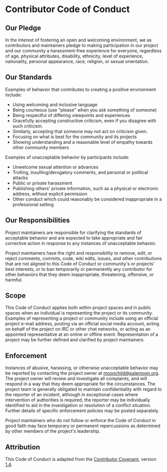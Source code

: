 # Contributor Code of Conduct

## Our Pledge

In the interest of fostering an open and welcoming environment, we as contributors and maintainers pledge to making participation in our project and our community a harassment-free experience for everyone, regardless of age, physical attributes, disability, ethnicity, level of experience, nationality, personal appearance, race, religion, or sexual orientation.

## Our Standards

Examples of behavior that contributes to creating a positive environment include:

* Using welcoming and inclusive language
* Being courteous (use "please" when you ask something of someone)
* Being respectful of differing viewpoints and experiences
* Gracefully accepting constructive criticism, even if you disagree with such criticism.
* Similarly, accepting that someone may not act on criticism given.
* Focusing on what is best for the community and its projects
* Showing understanding and a reasonable level of empathy towards other community members

Examples of unacceptable behavior by participants include:

* Unwelcome sexual attention or advances
* Trolling, insulting/derogatory comments, and personal or political attacks
* Public or private harassment
* Publishing others' private information, such as a physical or electronic address, without explicit permission
* Other conduct which could reasonably be considered inappropriate in a professional setting

## Our Responsibilities

Project maintainers are responsible for clarifying the standards of acceptable behavior and are expected to take appropriate and fair corrective action in response to any instances of unacceptable behavior.

Project maintainers have the right and responsibility to remove, edit, or reject comments, commits, code, wiki edits, issues, and other contributions that are not aligned to this Code of Conduct or community's or projects' best interests, or to ban temporarily or permanently any contributor for other behaviors that they deem inappropriate, threatening, offensive, or harmful.

## Scope

This Code of Conduct applies both within project spaces and in public spaces when an individual is representing the project or its community. Examples of representing a project or community include using an official project e-mail address, posting via an official social media account, acting on behalf of the project on IRC or other chat networks, or acting as an appointed representative at an online or offline event. Representation of a project may be further defined and clarified by project maintainers.

## Enforcement

Instances of abusive, harassing, or otherwise unacceptable behavior may be reported by contacting the project owner at moonchild@palemoon.org. The project owner will review and investigate all complaints, and will respond in a way that they deem appropriate for the circumstances. The project team is generally obligated to maintain confidentiality with regard to the reporter of an incident, although in exceptional cases where intervention of authorities is required, the reporter may be individually identified to aid in the investigation or resolution of a conflict situation. Further details of specific enforcement policies may be posted separately.

Project maintainers who do not follow or enforce the Code of Conduct in good faith may face temporary or permanent repercussions as determined by other members of the project's leadership.

## Attribution

This Code of Conduct is adapted from the [Contributor Covenant][homepage], version [1.4][version].

[homepage]: http://contributor-covenant.org
[version]: http://contributor-covenant.org/version/1/4/
